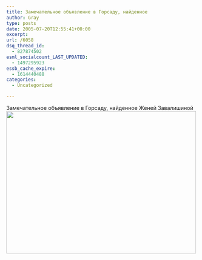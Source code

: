 ```yaml
---
title: Замечательное объявление в Горсаду, найденное
author: Gray
type: posts
date: 2005-07-20T12:55:41+00:00
excerpt:
url: /6058
dsq_thread_id:
  - 827874502
esml_socialcount_LAST_UPDATED:
  - 1497295923
essb_cache_expire:
  - 1614440488
categories:
  - Uncategorized

---
```








Замечательное объявление в Горсаду, найденное Женей Завалишиной  
<img src="https://i0.wp.com/images10.fotki.com/v200/photos/5/520379/2153934/005028-vi.jpg?resize=500%2C375" title="" width="500" height="375" border="0" data-recalc-dims="1" />